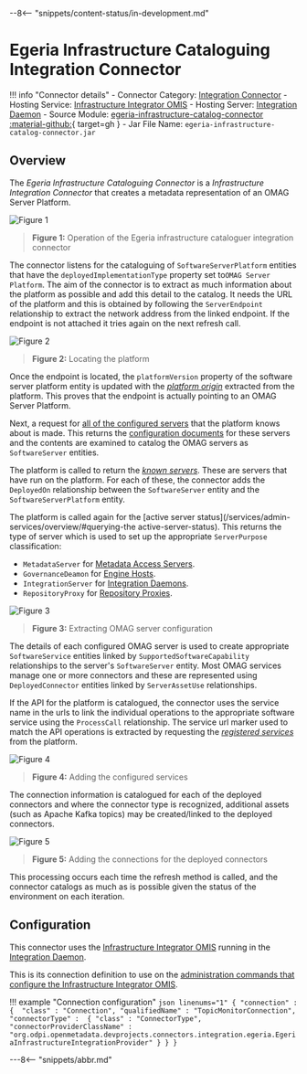 <!-- SPDX-License-Identifier: CC-BY-4.0 -->
<!-- Copyright Contributors to the ODPi Egeria project. -->

--8<-- "snippets/content-status/in-development.md"

# Egeria Infrastructure Cataloguing Integration Connector

!!! info "Connector details"
    - Connector Category: [Integration Connector](/concepts/integration-connector)
    - Hosting Service: [Infrastructure Integrator OMIS](/services/omis/infrastructure-integrator/overview)
    - Hosting Server: [Integration Daemon](/concepts/integration-daemon)
    - Source Module: [egeria-infrastructure-catalog-connector :material-github:](https://github.com/odpi/egeria-dev-projects/tree/main/egeria-infrastructure-catalog-connector){ target=gh }
    - Jar File Name: `egeria-infrastructure-catalog-connector.jar`

## Overview

The *Egeria Infrastructure Cataloguing Connector* is a *Infrastructure Integration Connector* that creates a metadata representation of an OMAG Server Platform.


![Figure 1](egeria-infrastructure-cataloguer-integration-connector.svg)
> **Figure 1:** Operation of the Egeria infrastructure cataloguer integration connector

The connector listens for the cataloguing of `SoftwareServerPlatform` entities that have the `deployedImplementationType` property set to`OMAG Server Platform`.  The aim of the connector is to extract as much information about the platform as possible and add this detail to the catalog. It needs the URL of the platform and this is obtained by following the `ServerEndpoint` relationship to extract the network address from the linked endpoint.  If the endpoint is not attached it tries again on the next refresh call. 

![Figure 2](egeria-infrastructure-cataloguer-integration-connector-trigger.svg)
> **Figure 2:** Locating the platform

Once the endpoint is located, the `platformVersion` property of the software server platform entity is updated with the [*platform origin*](/services/platform-services/overview/#platform-origin) extracted from the platform.  This proves that the endpoint is actually pointing to an OMAG Server Platform.

Next, a request for [all of the configured servers](/services/admin-services/overview/#managing-configuration-documents) that the platform knows about is made.  This returns the [configuration documents](/concepts/configuration-document) for these servers and the contents are examined to catalog the OMAG servers as `SoftwareServer` entities. 

The platform is called to return the [*known servers*](/services/platform-services/overview/#known-servers).  These are servers that have run on the platform.  For each of these, the connector adds the `DeployedOn` relationship between the `SoftwareServer` entity and the `SoftwareServerPlatform` entity.

The platform is called again for the [active server status](/services/admin-services/overview/#querying-the active-server-status).  This returns the type of server which is used to set up the appropriate `ServerPurpose` classification:

* `MetadataServer` for [Metadata Access Servers](/concepts/metadata-access-server).
* `GovernanceDeamon` for [Engine Hosts](/concepts/engine-host).
* `IntegrationServer` for [Integration Daemons](/concepts/metadata-access-server).
* `RepositoryProxy` for [Repository Proxies](/concepts/repository-proxy).


![Figure 3](egeria-infrastructure-cataloguer-integration-connector-servers.svg)
> **Figure 3:** Extracting OMAG server configuration

The details of each configured OMAG server is used to create appropriate `SoftwareService` entities linked by `SupportedSoftwareCapability` relationships to the server's `SoftwareServer` entity.  Most OMAG services manage one or more connectors and these are represented using `DeployedConnector` entities linked by `ServerAssetUse` relationships.

If the API for the platform is catalogued, the connector uses the service name in the urls to link the individual operations to the appropriate software service using the `ProcessCall` relationship.  The service url marker used to match the API operations is extracted by requesting the [*registered services*](/services/platform-services/overview/#registered-services) from the platform.

![Figure 4](egeria-infrastructure-cataloguer-integration-connector-software-services.svg)
> **Figure 4:** Adding the configured services

The connection information is catalogued for each of the deployed connectors and where the connector type is recognized, additional assets (such as Apache Kafka topics) may be created/linked to the deployed connectors.

![Figure 5](egeria-infrastructure-cataloguer-integration-connector-deployed-connector.svg)
> **Figure 5:** Adding the connections for the deployed connectors

This processing occurs each time the refresh method is called, and the connector catalogs as much as is possible given the status of the environment on each iteration.

## Configuration

This connector uses the [Infrastructure Integrator OMIS](/services/omis/infrastructure-integrator/overview)
running in the [Integration Daemon](/concepts/integration-daemon).

This is its connection definition to use on the [administration commands that configure the Infrastructure Integrator OMIS](/guides/admin/servers/by-server-type/configuring-an-integration-daemons).

!!! example "Connection configuration"
    ```json linenums="1"
    {
       "connection" : 
                    { 
                        "class" : "Connection",
                        "qualifiedName" : "TopicMonitorConnection",
                        "connectorType" : 
                        {
                            "class" : "ConnectorType",
                            "connectorProviderClassName" : "org.odpi.openmetadata.devprojects.connectors.integration.egeria.EgeriaInfrastructureIntegrationProvider"
                        }
                    }
    }
    ```


---8<-- "snippets/abbr.md"
